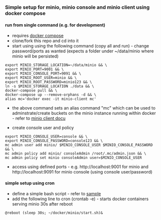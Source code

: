 ### Simple setup for minio, minio console and minio client using docker compose 

#### run from single command (e.g. for development)

- requires [docker compose](https://docs.docker.com/compose/)
- clone/fork this repo and cd into it
- start using using the following command (copy all and run) - change password/ports as wanted (expects a folder under ~/data/minio where minio will be persisted)
```
export MINIO_STORAGE_LOCATION=~/data/minio && \
export MINIO_PORT=9001 && \
export MINIO_CONSOLE_PORT=9091 && \
export MINIO_ROOT_USER=minio && \
export MINIO_ROOT_PASSWORD=minio123 && \
ln -s $MINIO_STORAGE_LOCATION ./data && \
docker-compose pull && \
docker-compose up --remove-orphans -d && \
alias mc='docker exec -it minio-client mc'
```
- the above command sets an alias command "mc" which can be used to adminstrate/create buckets on the minio instance running within docker - refer to [minio client docu](https://docs.min.io/docs/minio-client-complete-guide.html)

- create console user and policy
```
export MINIO_CONSOLE_USER=console && \
export MINIO_CONSOLE_PASSWORD=console123 && \
mc admin user add minio/ $MINIO_CONSOLE_USER $MINIO_CONSOLE_PASSWORD && \
mc admin policy add minio/ consoleAdmin /root/.mc/admin.json && \
mc admin policy set minio consoleAdmin user=$MINIO_CONSOLE_USER
```
- access using defined ports - e.g. http://localhost:9001 for minio and http://localhost:9091 for minio console (using console user/password)

#### simple setup using cron

- define a simple bash script - refer to [sample](.start.sh)
- add the following line to cron (crontab -e) - starts docker containers serving minio 30s after reboot

```
@reboot (sleep 30s; ~/docker/minio/start.sh)&
```
